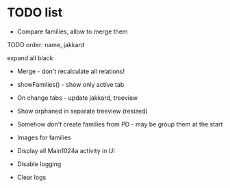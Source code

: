 # TODO list

* Compare families, allow to merge them

TODO order: name, jakkard

expand all black

* Merge - don't recalculate all relations!
  
* showFamilies() - show only active tab  
* On change tabs - update jakkard, treeview
  
* Show orphaned in separate treeview (resized)
  

* Somehow don't create families from PD - may be group them at the start


* Images for families

* Display all Main1024a activity in UI
* Disable logging
* Clear logs